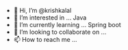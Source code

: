 - 👋 Hi, I’m @krishkalal
- 👀 I’m interested in ... Java 
- 🌱 I’m currently learning ... Spring boot 
- 💞️ I’m looking to collaborate on ... 
- 📫 How to reach me ...

<!---
krishkalal/krishkalal is a ✨ special ✨ repository because its `README.md` (this file) appears on your GitHub profile.
You can click the Preview link to take a look at your changes.
--->
